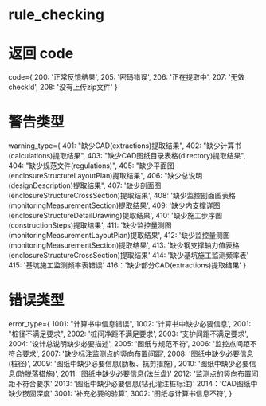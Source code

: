 # rule_checking

# 返回 code
code={
    200: '正常反馈结果',
    205: '密码错误',
    206: '正在提取中',
    207: '无效checkId',
    208: '没有上传zip文件'
}

# 警告类型
warning_type={
    401: "缺少CAD(extractions)提取结果",
    402: "缺少计算书(calculations)提取结果",
    403: "缺少CAD图纸目录表格(directory)提取结果",
    404: "缺少规范文件(regulations)",
    405: "缺少平面图(enclosureStructureLayoutPlan)提取结果",
    406: "缺少总说明(designDescription)提取结果",
    407: '缺少剖面图(enclosureStructureCrossSection)提取结果',
    408: '缺少监控剖面图表格(monitoringMeasurementSection)提取结果',
    409: '缺少内支撑详图(enclosureStructureDetailDrawing)提取结果',
    410: '缺少施工步序图(constructionSteps)提取结果',
    411: '缺少监控量测图(monitoringMeasurementLayoutPlan)提取结果',
    412: '缺少监控量测图(monitoringMeasurementSection)提取结果',
    413: '缺少钢支撑轴力值表格(enclosureStructureCrossSection)提取结果'
    414: '缺少基坑施工监测频率表'
    415: '基坑施工监测频率表错误'
    416：'缺少部分CAD(extractions)提取结果'
}

# 错误类型
error_type={
    1001: "计算书中信息错误",
    1002: '计算书中缺少必要信息',
    2001: "桩径不满足要求",
    2002: '桩间净距不满足要求', 
    2003: '支护间距不满足要求',
    2004: '设计总说明缺少必要描述',
    2005: '图纸与规范不符',
    2006: '监控点间距不符合要求',
    2007: '缺少标注监测点的竖向布置间距',
    2008: '图纸中缺少必要信息(桩径)',
    2009: '图纸中缺少必要信息(肋板、抗剪措施)',
    2010: '图纸中缺少必要信息(防脱落措施)',
    2011: '图纸中缺少必要信息(法兰盘)'
    2012: '监测点的竖向布置间距不符合要求'
    2013: '图纸中缺少必要信息(钻孔灌注桩标注)'
    2014：'CAD图纸中缺少嵌固深度'
    3001: '补充必要的验算',
    3002: '图纸与计算书信息不符',
}
